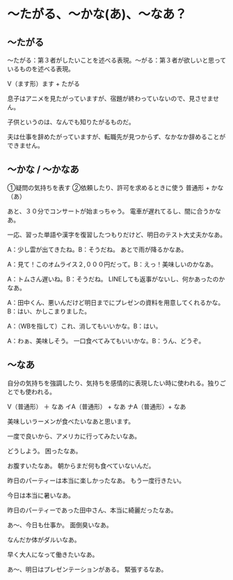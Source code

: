 # 〜たがる、〜かな(あ)、〜なあ？

## 〜たがる
〜たがる：第３者がしたいことを述べる表現。〜がる：第３者が欲しいと思っているものを述べる表現。


V（ます形）ます + たがる

息子はアニメを見たがっていますが、宿題が終わっていないので、見させません。

子供というのは、なんでも知りたがるものだ。

夫は仕事を辞めたがっていますが、転職先が見つからず、なかなか辞めることができません。

## 〜かな / 〜かなあ
①疑問の気持ちを表す ②依頼したり、許可を求めるときに使う
普通形 + かな（あ）

あと、３０分でコンサートが始まっちゃう。
電車が遅れてるし、間に合うかなあ。

一応、習った単語や漢字を復習したつもりだけど、明日のテスト大丈夫かなあ。

A：少し雲が出てきたね。B：そうだね。
あとで雨が降るかなあ。

A：見て！このオムライス２,０００円だって。B：えっ！美味しいのかなあ。

A：トムさん遅いね。B：そうだね。
LINEしても返事がないし、何かあったのかなあ。

A：田中くん、悪いんだけど明日までにプレゼンの資料を用意してくれるかな。B：はい、かしこまりました。

A：（WBを指して）これ、消してもいいかな。B：はい。

A：わぁ、美味しそう。
一口食べてみてもいいかな。B：うん、どうぞ。



## 〜なあ
自分の気持ちを強調したり、気持ちを感情的に表現したい時に使われる。独りごとでも使われる。

V（普通形） ＋ なあ イA（普通形） + なあ ナA（普通形）+ なあ

美味しいラーメンが食べたいなあと思います。

一度で良いから、アメリカに行ってみたいなあ。

どうしよう。
困ったなあ。

お腹すいたなあ。
朝からまだ何も食べていないんだ。

昨日のパーティーは本当に楽しかったなあ。
もう一度行きたい。

今日は本当に暑いなあ。

昨日のパーティーであった田中さん、本当に綺麗だったなあ。

あ〜、今日も仕事か。
面倒臭いなあ。

なんだか体がダルいなあ。

早く大人になって働きたいなあ。

あ〜、明日はプレゼンテーションがある。
緊張するなあ。
